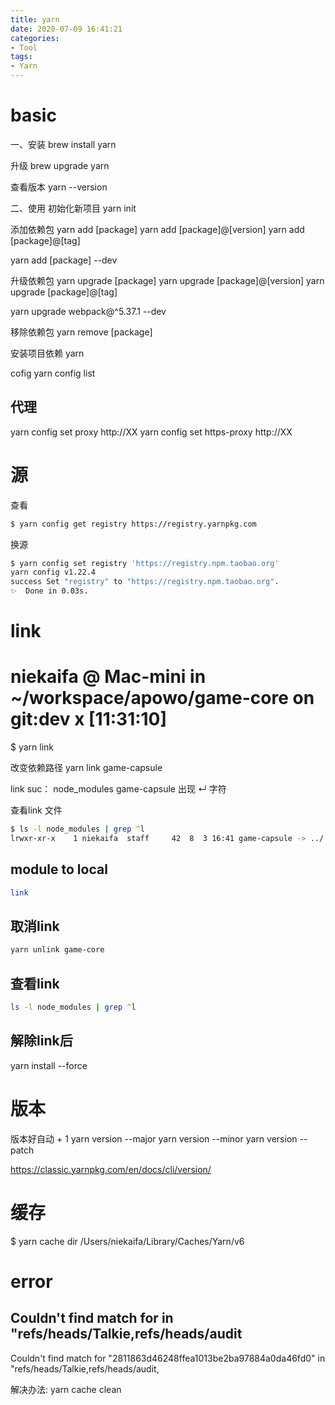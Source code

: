 ```yaml
---
title: yarn
date: 2020-07-09 16:41:21
categories:
- Tool
tags:
- Yarn
---
```


# basic
一、安装
brew install yarn

升级 
brew upgrade yarn

查看版本
yarn --version


二、使用
初始化新项目
yarn init

添加依赖包
yarn add [package]
yarn add [package]@[version]
yarn add [package]@[tag]

yarn add [package] --dev

升级依赖包
yarn upgrade [package]
yarn upgrade [package]@[version]
yarn upgrade [package]@[tag]

yarn upgrade webpack@^5.37.1 --dev

移除依赖包
yarn remove [package]

安装项目依赖
yarn

cofig
yarn config list

## 代理
yarn config set proxy http://XX
yarn config set https-proxy http://XX


# 源
查看
``` zsh
$ yarn config get registry https://registry.yarnpkg.com
```

换源
``` zsh
$ yarn config set registry 'https://registry.npm.taobao.org'
yarn config v1.22.4
success Set "registry" to "https://registry.npm.taobao.org".
✨  Done in 0.03s.
```

# link
# niekaifa @ Mac-mini in ~/workspace/apowo/game-core on git:dev x [11:31:10] 
$ yarn link

改变依赖路径
yarn link game-capsule

link suc：
node_modules game-capsule 出现 ↵ 字符

查看link 文件
``` zsh
$ ls -l node_modules | grep ^l
lrwxr-xr-x    1 niekaifa  staff     42  8  3 16:41 game-capsule -> ../../../../.config/yarn/link/game-capsule
```

## module to local
``` zsh
link
```

## 取消link
``` zsh
yarn unlink game-core
```

## 查看link
``` zsh
ls -l node_modules | grep ^l
```

## 解除link后
yarn install --force

# 版本
版本好自动 + 1
yarn version --major
yarn version --minor
yarn version --patch

https://classic.yarnpkg.com/en/docs/cli/version/

# 缓存
$ yarn cache dir
/Users/niekaifa/Library/Caches/Yarn/v6

# error
## Couldn't find match for in "refs/heads/Talkie,refs/heads/audit
Couldn't find match for "2811863d46248ffea1013be2ba97884a0da46fd0" in "refs/heads/Talkie,refs/heads/audit,

解决办法:
yarn cache clean

